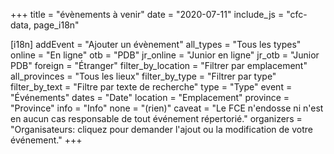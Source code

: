 +++
title = "évènements à venir"
date = "2020-07-11"
include_js = "cfc-data, page_i18n"

[i18n]
    addEvent = "Ajouter un évènement"
    all_types = "Tous les types"
    online = "En ligne"
    otb = "PDB"
    jr_online = "Junior en ligne"
    jr_otb = "Junior PDB"
    foreign = "Étranger"
    filter_by_location = "Filtrer par emplacement"
    all_provinces = "Tous les lieux"
    filter_by_type = "Filtrer par type"
    filter_by_text = "Filtre par texte de recherche"
    type = "Type"
    event = "Événements"
    dates = "Date"
    location = "Emplacement"
    province = "Province"
    info = "Info"
    none = "(rien)"
    caveat = "Le FCE n'endosse ni n'est en aucun cas responsable de tout événement répertorié."
    organizers = "Organisateurs: cliquez pour demander <a>l'ajout ou la modification de votre événement</a>."
+++


